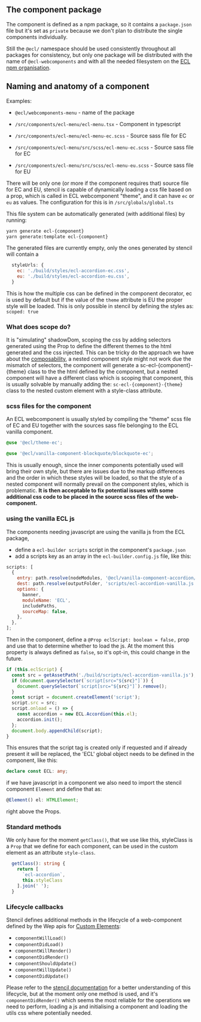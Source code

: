 ## The component package

The component is defined as a npm package, so it contains a `package.json` file but it's set as `private` because we don't plan to distribute the single components individually.

Still the `@ecl/` namespace should be used consistently throughout all packages for consistency, but only one package will be distributed with the name of `@ecl-webcomponents` and with all the needed filesystem on the [ECL npm organisation](https://www.npmjs.com/org/ecl).

## Naming and anatomy of a component

Examples:

- `@ecl/webcomponents-menu` - name of the package

- `/src/components/ecl-menu/ecl-menu.tsx` - Component in typescript
- `/src/components/ecl-menu/ecl-menu-ec.scss` - Source sass file for EC
- `/src/components/ecl-menu/src/scss/ecl-menu-ec.scss` - Source sass file for EC
- `/src/components/ecl-menu/src/scss/ecl-menu-eu.scss` - Source sass file for EU

There will be only one (or more if the component requires that) source file for EC and EU, stencil is capable of dynamically loading a css file based on a prop, which is called in ECL webcomponent "theme", and it can have `ec` or `eu` as values.
The configuration for this is in `/src/globals/global.ts`

This file system can be automatically generated (with additional files) by running:

```bash
yarn generate ecl-{component}
yarn generate:template ecl-{component}
```

The generated files are currently empty, only the ones generated by stencil will contain a

```js
  styleUrls: {
    ec: './build/styles/ecl-accordion-ec.css',
    eu: './build/styles/ecl-accordion-eu.css',
  }
```

This is how the multiple css can be defined in the component decorator, ec is used by default but if the value of the `theme` attribute is EU the proper style will be loaded.
This is only possible in stencil by defining the styles as:
`scoped: true`

### What does scope do?

It is "simulating" shadowDom, scoping the css by adding selectors generated using the Prop to define the different themes to the html generated and the css injected.
This can be tricky do the approach we have about the [composability](decisions.md), a nested component style might not work due the mismatch of selectors, the component will generate a sc-ecl-{component}-{theme} class to the the html defined by the component, but a nested component will have a different class which is scoping that component, this is usually solvable by manually adding the:
`sc-ecl-{component}-{theme}` class to the nested custom element with a style-class attribute.

### scss files for the component

An ECL webcomponent is usually styled by compiling the "theme" scss file of EC and EU together with the sources sass file belonging to the ECL vanilla component.

```scss
@use '@ecl/theme-ec';

@use '@ecl/vanilla-component-blockquote/blockquote-ec';
```

This is usually enough, since the inner components potentially used will bring their own style, but there are issues due to the markup differences and the order in which these styles will be loaded, so that the style of a nested component will normally prevail on the component styles, which is problematic.
**It is then acceptable to fix potential issues with some additional css code to be placed in the source scss files of the web-component.**

### using the vanilla ECL js

The components needing javascript are using the vanilla js from the ECL package,

- define a `ecl-builder scripts` script in the component's `package.json`
- add a scripts key as an array in the `ecl-builder.config.js` file, like this:

```javascript
scripts: [
  {
    entry: path.resolve(nodeModules, '@ecl/vanilla-component-accordion/accordion.js'),
    dest: path.resolve(outputFolder, 'scripts/ecl-accordion-vanilla.js'),
    options: {
      banner,
      moduleName: 'ECL',
      includePaths,
      sourceMap: false,
    },
  },
];
```

Then in the component, define a `@Prop eclScript: boolean = false,` prop and use that to determine whether to load the js.
At the moment this property is always defined as `false`, so it's opt-in, this could change in the future.

```javascript
if (this.eclScript) {
  const src = getAssetPath('./build/scripts/ecl-accordion-vanilla.js');
  if (document.querySelector(`script[src="${src}"]`)) {
    document.querySelector(`script[src="${src}"]`).remove();
  }
  const script = document.createElement('script');
  script.src = src;
  script.onload = () => {
    const accordion = new ECL.Accordion(this.el);
    accordion.init();
  };
  document.body.appendChild(script);
}
```

This ensures that the script tag is created only if requested and if already present it will be replaced, the 'ECL' global object needs to be defined in the component, like this:

```typescript
declare const ECL: any;
```

if we have javascript in a component we also need to import the stencil component `Element` and define that as:

```typescript
@Element() el: HTMLElement;
```

right above the Props.

### Standard methods

We only have for the moment `getClass()`, that we use like this, styleClass is a `Prop` that we define for each component, can be used in the custom element as an attribute `style-class`.

```typescript
  getClass(): string {
    return [
      `ecl-accordion`,
      this.styleClass
    ].join(' ');
  }
```

### Lifecycle callbacks

Stencil defines additional methods in the lifecycle of a web-component defined by the Wep apis for [Custom Elements](https://developer.mozilla.org/en-US/docs/Web/Web_Components/Using_custom_elements):

- `componentWillLoad()`
- `componentDidLoad()`
- `componentWillRender()`
- `componentDidRender()`
- `componentShouldUpdate()`
- `componentWillUpdate()`
- `componentDidUpdate()`

Please refer to the [stencil documentation](https://stenciljs.com/docs/component-lifecycle) for a better understanding of this lifecycle, but at the moment only one method is used, and it's `componentDidRender()` which seems the most reliable for the operations we need to perform, loading a js and initialising a component and loading the utils css where potentially needed.
